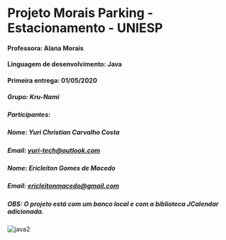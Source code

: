 # Projeto Morais Parking - Estacionamento - UNIESP
#### Professora: Alana Morais
#### Linguagem de desenvolvimento: Java
#### Primeira entrega: 01/05/2020
##### Grupo: Kru-Nami
##### Participantes:
##### Nome: Yuri Christian Carvalho Costa
##### Email: yuri-tech@outlook.com
##### Nome: Ericleiton Gomes de Macedo
##### Email: ericleitonmacedo@gmail.com
##### OBS: O projeto está com um banco local e com a biblioteca JCalendar adicionada.
![java2](https://user-images.githubusercontent.com/64562867/80657652-93d32700-8a5a-11ea-882a-51d541ad8864.jpg)
